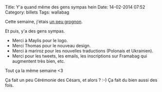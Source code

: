 Title: Y'a quand même des gens sympas hein
Date: 14-02-2014 07:52
Category: billets
Tags: wallabag

Cette semaine, j'étais [un peu grognon]({filename}on-ma-prevenu.md).

Et puis, y'a des gens sympas.

* Merci à Maylis pour le logo.
* Merci Thomas pour le nouveau design.
* Merci à mariroz pour les nouvelles traductions (Polonais et Ukrainien).
* Merci pour les tweets, les emails, les inscriptions sur Framabag qui augmentent très bien, etc.

Tout ça la même semaine <3

Ça fait un peu Cérémonie des Césars, et alors ? :-) Ça fait du bien aussi des fois.
